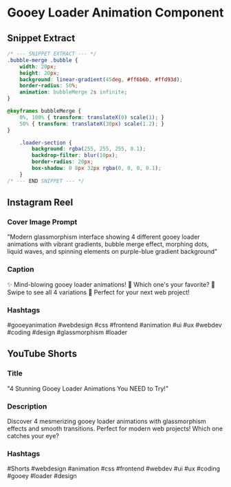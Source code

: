 # Gooey Loader Animation Component

## Snippet Extract
```css
/* --- SNIPPET EXTRACT --- */
.bubble-merge .bubble {
    width: 20px;
    height: 20px;
    background: linear-gradient(45deg, #ff6b6b, #ffd93d);
    border-radius: 50%;
    animation: bubbleMerge 2s infinite;
}

@keyframes bubbleMerge {
    0%, 100% { transform: translateX(0) scale(1); }
    50% { transform: translateX(30px) scale(1.2); }
}

    .loader-section {
        background: rgba(255, 255, 255, 0.1);
        backdrop-filter: blur(10px);
        border-radius: 20px;
        box-shadow: 0 8px 32px rgba(0, 0, 0, 0.1);
    }
/* --- END SNIPPET --- */
```

## Instagram Reel

### Cover Image Prompt
"Modern glassmorphism interface showing 4 different gooey loader animations with vibrant gradients, bubble merge effect, morphing dots, liquid waves, and spinning elements on purple-blue gradient background"

### Caption
✨ Mind-blowing gooey loader animations! 
🔮 Which one's your favorite? 
💫 Swipe to see all 4 variations
🚀 Perfect for your next web project!

### Hashtags
#gooeyanimation #webdesign #css #frontend #animation #ui #ux #webdev #coding #design #glassmorphism #loader

## YouTube Shorts

### Title
"4 Stunning Gooey Loader Animations You NEED to Try!"

### Description
Discover 4 mesmerizing gooey loader animations with glassmorphism effects and smooth transitions. Perfect for modern web projects! Which one catches your eye?

### Hashtags
#Shorts #webdesign #animation #css #frontend #webdev #ui #ux #coding #gooey #loader #design